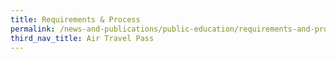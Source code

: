 ```yaml
---
title: Requirements & Process
permalink: /news-and-publications/public-education/requirements-and-process
third_nav_title: Air Travel Pass
---
```

